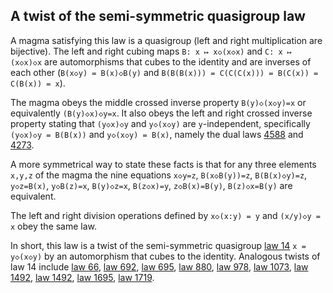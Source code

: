 ## A twist of the semi-symmetric quasigroup law

A magma satisfying this law is a quasigroup (left and right multiplication are bijective).  The left and right cubing maps `B: x ↦ x◇(x◇x)` and `C: x ↦ (x◇x)◇x` are automorphisms that cubes to the identity and are inverses of each other (`B(x◇y) = B(x)◇B(y)` and `B(B(B(x))) = C(C(C(x))) = B(C(x)) = C(B(x)) = x`).

The magma obeys the middle crossed inverse property `B(y)◇(x◇y)=x` or equivalently `(B(y)◇x)◇y=x`.  It also obeys the left and right crossed inverse property stating that `(y◇x)◇y` and `y◇(x◇y)` are `y`-independent, specifically `(y◇x)◇y = B(B(x))` and `y◇(x◇y) = B(x)`, namely the dual laws [4588](https://teorth.github.io/equational_theories/implications/?4588) and [4273](https://teorth.github.io/equational_theories/implications/?4273).

A more symmetrical way to state these facts is that for any three elements `x,y,z` of the magma the nine equations `x◇y=z`, `B(x◇B(y))=z`, `B(B(x)◇y)=z`, `y◇z=B(x)`, `y◇B(z)=x`, `B(y)◇z=x`, `B(z◇x)=y`, `z◇B(x)=B(y)`, `B(z)◇x=B(y)` are equivalent.

The left and right division operations defined by `x◇(x:y) = y` and `(x/y)◇y = x` obey the same law.

In short, this law is a twist of the semi-symmetric quasigroup [law 14](https://teorth.github.io/equational_theories/implications/?14) `x = y◇(x◇y)` by an automorphism that cubes to the identity.  Analogous twists of law 14 include [law 66](https://teorth.github.io/equational_theories/implications/?66), [law 692](https://teorth.github.io/equational_theories/implications/?692), [law 695](https://teorth.github.io/equational_theories/implications/?695), [law 880](https://teorth.github.io/equational_theories/implications/?880), [law 978](https://teorth.github.io/equational_theories/implications/?978), [law 1073](https://teorth.github.io/equational_theories/implications/?1073), [law 1492](https://teorth.github.io/equational_theories/implications/?1492), [law 1492](https://teorth.github.io/equational_theories/implications/?1496), [law 1695](https://teorth.github.io/equational_theories/implications/?1695), [law 1719](https://teorth.github.io/equational_theories/implications/?1719).
